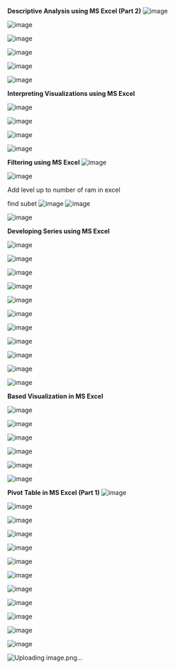 **Descriptive Analysis using MS Excel (Part 2)**
 ![image](https://github.com/princit/Data_Analysis_and_Bussiness_Intelligence/assets/29123911/001a04d2-c926-4dc7-97a3-7b86d9e51d83)

![image](https://github.com/princit/Data_Analysis_and_Bussiness_Intelligence/assets/29123911/54dbe70c-774f-4407-9841-e0753fc5bcd5)

![image](https://github.com/princit/Data_Analysis_and_Bussiness_Intelligence/assets/29123911/2a729cfe-fbcf-4320-b2e4-884d584ebe64)

![image](https://github.com/princit/Data_Analysis_and_Bussiness_Intelligence/assets/29123911/bc2f4cd6-c662-4def-9ee5-985b13726e63)

![image](https://github.com/princit/Data_Analysis_and_Bussiness_Intelligence/assets/29123911/fd2bbc64-cbcf-4013-a122-1753202e6d6d)

![image](https://github.com/princit/Data_Analysis_and_Bussiness_Intelligence/assets/29123911/2418c401-7470-44c9-b696-1b645e6bac67)


**Interpreting Visualizations using MS Excel**

![image](https://github.com/princit/Data_Analysis_and_Bussiness_Intelligence/assets/29123911/71030320-a7a9-430a-a040-e2d7664af847)

![image](https://github.com/princit/Data_Analysis_and_Bussiness_Intelligence/assets/29123911/7a1ba0a2-a3ad-4583-8e6e-865663f0acd2)

![image](https://github.com/princit/Data_Analysis_and_Bussiness_Intelligence/assets/29123911/3a65b16d-42c6-4352-872e-e67c62637895)

![image](https://github.com/princit/Data_Analysis_and_Bussiness_Intelligence/assets/29123911/3e7af592-080f-44ae-95b5-10b7acf4d0ae)


**Filtering using MS Excel**
![image](https://github.com/princit/Data_Analysis_and_Bussiness_Intelligence/assets/29123911/8e80fe5e-2678-4e56-a8aa-f203410f1c89)

![image](https://github.com/princit/Data_Analysis_and_Bussiness_Intelligence/assets/29123911/cf5e79dc-37bb-4536-8cf6-cbb62dec7db6)

Add level up to number of ram in excel

find subet 
![image](https://github.com/princit/Data_Analysis_and_Bussiness_Intelligence/assets/29123911/d8c8e545-8642-48b2-bebc-1a526b870352)
![image](https://github.com/princit/Data_Analysis_and_Bussiness_Intelligence/assets/29123911/f24d3beb-045b-4b67-b49b-548b835144fa)

![image](https://github.com/princit/Data_Analysis_and_Bussiness_Intelligence/assets/29123911/3c800d9f-bed1-46bb-a21f-8511002fc291)


**Developing Series using MS Excel**

![image](https://github.com/princit/Data_Analysis_and_Bussiness_Intelligence/assets/29123911/6b0423fd-8fa5-4f29-b256-a2681d5c84ca)

![image](https://github.com/princit/Data_Analysis_and_Bussiness_Intelligence/assets/29123911/54b0d502-b6c9-4a89-ac8b-5f3eb4342412)

![image](https://github.com/princit/Data_Analysis_and_Bussiness_Intelligence/assets/29123911/bb91f229-351b-4bbc-821f-f23f75955d44)

![image](https://github.com/princit/Data_Analysis_and_Bussiness_Intelligence/assets/29123911/910ba35c-11ce-451c-b650-19b31f28ba0a)

![image](https://github.com/princit/Data_Analysis_and_Bussiness_Intelligence/assets/29123911/5ddabee6-4903-4326-adad-5ab6801a926a)

![image](https://github.com/princit/Data_Analysis_and_Bussiness_Intelligence/assets/29123911/7964e8a0-2f91-4c5c-b067-8946a79118c9)

![image](https://github.com/princit/Data_Analysis_and_Bussiness_Intelligence/assets/29123911/4e131974-702d-486f-aa3a-c55b59238aaa)

![image](https://github.com/princit/Data_Analysis_and_Bussiness_Intelligence/assets/29123911/cde3c01f-3a20-4afe-819f-98aabb31666f)

![image](https://github.com/princit/Data_Analysis_and_Bussiness_Intelligence/assets/29123911/91868a6b-1f84-4c56-bdc3-ad6f24d05406)


![image](https://github.com/princit/Data_Analysis_and_Bussiness_Intelligence/assets/29123911/9724b490-6aa3-46e5-9f42-d434fd87e0b5)

![image](https://github.com/princit/Data_Analysis_and_Bussiness_Intelligence/assets/29123911/00163d1f-f040-4720-8d58-ea8d8eb86ab5)


 **Based Visualization in MS Excel**

 ![image](https://github.com/princit/Data_Analysis_and_Bussiness_Intelligence/assets/29123911/fe05f03b-343e-4eb7-9f6e-24f007a4a275)

![image](https://github.com/princit/Data_Analysis_and_Bussiness_Intelligence/assets/29123911/6df02874-6bc5-40fe-8ef7-2194a908577b)

![image](https://github.com/princit/Data_Analysis_and_Bussiness_Intelligence/assets/29123911/1b3dc12e-6787-48cc-9a08-2ccb1511e454)

![image](https://github.com/princit/Data_Analysis_and_Bussiness_Intelligence/assets/29123911/c286b86f-8b17-4b96-a5ba-d83b0beb3229)

![image](https://github.com/princit/Data_Analysis_and_Bussiness_Intelligence/assets/29123911/77a5e4c0-beb8-4bfd-867f-28f4e2691190)

![image](https://github.com/princit/Data_Analysis_and_Bussiness_Intelligence/assets/29123911/aecb2b7f-00a4-42b6-83d1-ef133d6d4934)

**Pivot Table in MS Excel (Part 1)**
![image](https://github.com/princit/Data_Analysis_and_Bussiness_Intelligence/assets/29123911/830dc4c8-bcb6-4421-8dc8-739c0ea74490)

![image](https://github.com/princit/Data_Analysis_and_Bussiness_Intelligence/assets/29123911/e03383e4-8942-45ab-9e86-2d82c5a67bb3)

![image](https://github.com/princit/Data_Analysis_and_Bussiness_Intelligence/assets/29123911/d92b8286-d478-42e1-9f2f-031487dccaf8)

![image](https://github.com/princit/Data_Analysis_and_Bussiness_Intelligence/assets/29123911/cb6d304e-60ee-44c5-a71e-12fbb8723003)

![image](https://github.com/princit/Data_Analysis_and_Bussiness_Intelligence/assets/29123911/e0486726-f7c1-4f12-a74d-5be1ade7986f)

![image](https://github.com/princit/Data_Analysis_and_Bussiness_Intelligence/assets/29123911/a0de45ce-b625-4509-aa0f-31bf460d12a2)

![image](https://github.com/princit/Data_Analysis_and_Bussiness_Intelligence/assets/29123911/b7633102-3855-4175-9a86-a3d25b09bac3)

![image](https://github.com/princit/Data_Analysis_and_Bussiness_Intelligence/assets/29123911/e7f53978-781f-418a-aee0-0249a861da9e)

![image](https://github.com/princit/Data_Analysis_and_Bussiness_Intelligence/assets/29123911/275525d6-fd56-4e89-b174-b4758881ba4b)

![image](https://github.com/princit/Data_Analysis_and_Bussiness_Intelligence/assets/29123911/28b2a903-0834-4f22-a41e-a86a1b0102ff)

![image](https://github.com/princit/Data_Analysis_and_Bussiness_Intelligence/assets/29123911/c81e80be-1c88-49f8-ac08-3d5318028799)

![image](https://github.com/princit/Data_Analysis_and_Bussiness_Intelligence/assets/29123911/cc22927a-6b95-458b-bc65-a4e18df97f49)

![Uploading image.png…]()






